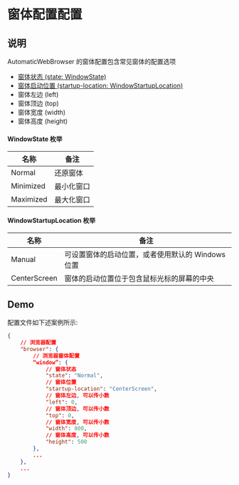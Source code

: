 # 窗体配置配置

## 说明

AutomaticWebBrowser 的窗体配置包含常见窗体的配置选项

- [窗体状态 (state: WindowState)](https://msdn.microsoft.com/zh-cn/library/system.windows.window.windowstate.aspx)
- [窗体启动位置 (startup-location: WindowStartupLocation)](https://msdn.microsoft.com/zh-cn/library/system.windows.window.windowstartuplocation.aspx)
- 窗体左边 (left)
- 窗体顶边 (top)
- 窗体宽度 (width)
- 窗体高度 (height)

#### WindowState 枚举

|名称|备注|
|-|-|
|Normal|还原窗体|
|Minimized|最小化窗口|
|Maximized|最大化窗口|

#### WindowStartupLocation 枚举

|名称|备注|
|-|-|
|Manual|可设置窗体的启动位置，或者使用默认的 Windows 位置|
|CenterScreen|窗体的启动位置位于包含鼠标光标的屏幕的中央|

## Demo

配置文件如下述案例所示:

```JSON
{
    // 浏览器配置
    "browser": {
        // 浏览器窗体配置
        “window”: {
            // 窗体状态
            "state": "Normal",
            // 窗体位置
            "startup-location": "CenterScreen",
            // 窗体左边, 可以传小数
            "left": 0,
            // 窗体顶边, 可以传小数
            "top": 0,
            // 窗体宽度, 可以传小数
            "width": 800,
            // 窗体高度, 可以传小数
            "height": 500
        },
        ...
    },
    ...
}
```

